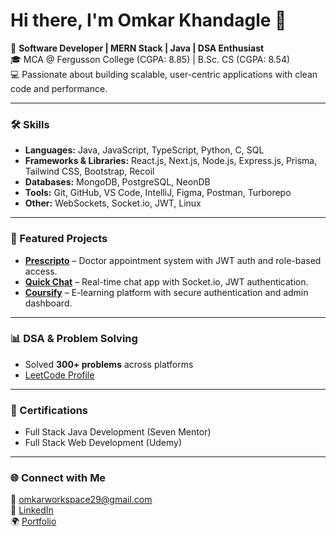 # Hi there, I'm Omkar Khandagle 👋

🚀 **Software Developer | MERN Stack | Java | DSA Enthusiast**  
🎓 MCA @ Fergusson College (CGPA: 8.85) | B.Sc. CS (CGPA: 8.54)  
💻 Passionate about building scalable, user-centric applications with clean code and performance.  

---

### 🛠️ Skills
- **Languages:** Java, JavaScript, TypeScript, Python, C, SQL  
- **Frameworks & Libraries:** React.js, Next.js, Node.js, Express.js, Prisma, Tailwind CSS, Bootstrap, Recoil  
- **Databases:** MongoDB, PostgreSQL, NeonDB  
- **Tools:** Git, GitHub, VS Code, IntelliJ, Figma, Postman, Turborepo  
- **Other:** WebSockets, Socket.io, JWT, Linux  

---

### 📂 Featured Projects
- [**Prescripto**](https://medisphere-frontend-p9to.onrender.com/) – Doctor appointment system with JWT auth and role-based access.  
- [**Quick Chat**](https://chat-app-fe-one.vercel.app/) – Real-time chat app with Socket.io, JWT authentication.  
- [**Coursify**](https://coursify-1-jnzu.onrender.com/) – E-learning platform with secure authentication and admin dashboard.  

---

### 📊 DSA & Problem Solving
- Solved **300+ problems** across platforms  
- [LeetCode Profile](https://leetcode.com/u/life_of_coder/)  

---

### 📜 Certifications
- Full Stack Java Development (Seven Mentor)  
- Full Stack Web Development (Udemy)  

---

### 🌐 Connect with Me
📧 [omkarworkspace29@gmail.com](mailto:omkarworkspace29@gmail.com)  
💼 [LinkedIn](https://www.linkedin.com/in/omkar-khandagle-9ba64a261)  
🌍 [Portfolio](https://omkar-khandagle.vercel.app/)  
